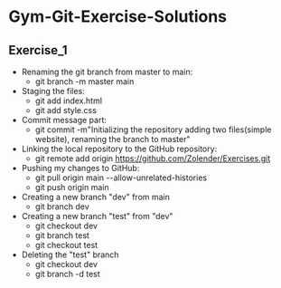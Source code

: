 # Gym-Git-Exercise-Solutions
## Exercise_1
   - Renaming the git branch from master to main:
       * git branch -m  master main
   - Staging the files:
       * git add index.html
       * git add style.css
   - Commit message part:
       * git commit -m"Initializing the repository adding two files(simple website), renaming the branch to master"
   - Linking the local repository to the GitHub repository:
       * git remote add origin https://github.com/Zolender/Exercises.git
   - Pushing my changes to GitHub:
       * git pull origin main --allow-unrelated-histories
       * git push origin main
   - Creating a new branch "dev" from main
        * git branch dev
   - Creating a new branch "test" from "dev"
        * git checkout dev
        * git branch test
        * git checkout test
   - Deleting the "test" branch
        * git checkout dev
        * git branch -d test

